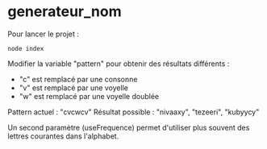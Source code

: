 # generateur_nom

Pour lancer le projet :

`node index`

Modifier la variable "pattern" pour obtenir des résultats différents :

- "c" est remplacé par une consonne
- "v" est remplacé par une voyelle
- "w" est remplacé par une voyelle doublée

Pattern actuel : "cvcwcv"
Résultat possible : "nivaaxy", "tezeeri", "kubyycy"

Un second paramètre (useFrequence) permet d'utiliser plus souvent des lettres courantes dans l'alphabet.

